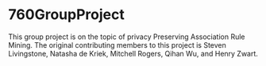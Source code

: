 # 760GroupProject
This group project is on the topic of privacy Preserving Association Rule Mining. The original contributing members to this project is Steven Livingstone, Natasha de Kriek, Mitchell Rogers, Qihan Wu, and Henry Zwart.
